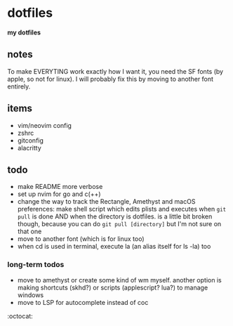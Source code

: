 # dotfiles
**my dotfiles**



## notes
To make EVERYTING work exactly how I want it, you need the SF fonts (by apple, so not for linux). I will probably fix
this by moving to another font entirely.



## items
- vim/neovim config
- zshrc
- gitconfig
- alacritty



## todo
- make README more verbose
- set up nvim for go and c(++)
- change the way to track the Rectangle, Amethyst and macOS preferences: make shell script which edits plists and executes when `git pull` is done AND when the directory is dotfiles. is a little bit broken
    though, because you can do `git pull [directory]` but I'm not sure on that one
- move to another font (which is for linux too)
- when cd is used in terminal, execute la (an alias itself for ls -la) too


### long-term todos
- move to amethyst or create some kind of wm myself. another option is making shortcuts (skhd?) or scripts (applescript? lua?) to manage windows
- move to LSP for autocomplete instead of coc



:octocat:

